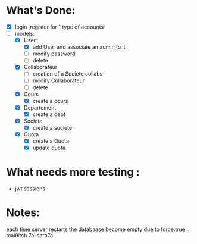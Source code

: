 # What's Done:

- [x] login ,register for 1 type of accounts
- [ ] models:
  - [x] User:
    - [x] add User and associate an admin to it
    - [ ] modify password
    - [ ] delete
  - [x] Collaborateur
    - [ ] creation of a Societe collabs
    - [ ] modify Collaborateur
    - [ ] delete
  - [x] Cours
    - [x] create a cours
  - [x] Departement
    - [x] create a dept
  - [x] Societe
    - [x] create a societe
  - [x] Quota
    - [x] create a Quota
    - [x] update quota

# What needs more testing :

- jwt sessions

# Notes:

each time server restarts the databaase become empty due to force:true ... mal9itsh 7al sara7a
